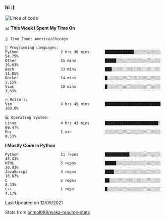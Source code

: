 ### hi :)

<!--START_SECTION:waka-->
![Lines of code](https://img.shields.io/badge/From%20Hello%20World%20I%27ve%20Written-771782%20lines%20of%20code-blue)

📊 **This Week I Spent My Time On** 

```text
⌚︎ Time Zone: America/Chicago

💬 Programming Languages: 
Python                   2 hrs 36 mins       █████████████░░░░░░░░░░░░   54.75% 
Other                    55 mins             █████░░░░░░░░░░░░░░░░░░░░   19.63% 
Bash                     33 mins             ███░░░░░░░░░░░░░░░░░░░░░░   11.85% 
Docker                   14 mins             █░░░░░░░░░░░░░░░░░░░░░░░░   5.15% 
VimL                     10 mins             █░░░░░░░░░░░░░░░░░░░░░░░░   3.63%

🔥 Editors: 
Vim                      4 hrs 45 mins       █████████████████████████   100.0%

💻 Operating System: 
Linux                    4 hrs 43 mins       ████████████████████████░   99.47% 
Mac                      1 min               ░░░░░░░░░░░░░░░░░░░░░░░░░   0.53%

```

**I Mostly Code in Python** 

```text
Python                   11 repos            ███████████░░░░░░░░░░░░░░   45.83% 
HTML                     5 repos             █████░░░░░░░░░░░░░░░░░░░░   20.83% 
JavaScript               4 repos             ████░░░░░░░░░░░░░░░░░░░░░   16.67% 
C                        2 repos             ██░░░░░░░░░░░░░░░░░░░░░░░   8.33% 
C++                      1 repo              █░░░░░░░░░░░░░░░░░░░░░░░░   4.17%

```



 Last Updated on 12/09/2021
<!--END_SECTION:waka-->

Stats from [anmol098/waka-readme-stats](https://github.com/anmol098/waka-readme-stats)